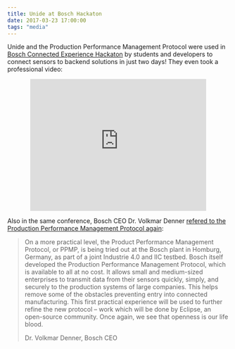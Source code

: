 ```yaml
---
title: Unide at Bosch Hackaton
date: 2017-03-23 17:00:00
tags: "media"
---
```

Unide and the Production Performance Management Protocol were used in <a href="http://bcw.bosch-si.com/berlin/bcw-hackathon/?refresh=1">Bosch Connected Experience Hackaton</a> by students and developers to connect sensors to backend solutions in just two days!
They even took a professional video:
<center>
<iframe width="400" height="300" src="https://www.youtube.com/embed/Pq88mIx-lnQ?ecver=1" frameborder="0" allowfullscreen></iframe>
</center>

Also in the same conference, Bosch CEO Dr. Volkmar Denner <a href="http://bcw.bosch-si.com/berlin/bcw-hackathon/?refresh=1">refered to the Production Performance Management Protocol again</a>:
<blockquote>
	<p>On a more practical level, the Product Performance Management Protocol, or PPMP, is being tried out at the Bosch plant in Homburg, Germany, as part of a joint Industrie 4.0 and IIC testbed. Bosch itself developed the Production Performance Management Protocol, which is available to all at no cost. It allows small and medium-sized enterprises to transmit data from their sensors quickly, simply, and securely to the production systems of large companies. This helps remove some of the obstacles preventing entry into connected manufacturing. This first practical experience will be used to further refine the new protocol – work which will be done by Eclipse, an open-source community. Once again, we see that openness is our life blood.</p>
	<footer>Dr. Volkmar Denner, Bosch CEO</footer>
</blockquote>

